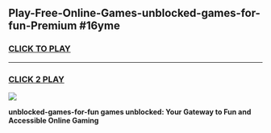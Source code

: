 
## Play-Free-Online-Games-unblocked-games-for-fun-Premium #16yme
<h3>
<a href="https://premium.freeplayer.one?title=unblocked-games-for-fun&ref=8M">CLICK TO PLAY</a></h3>
<hr>

<h3>
<a href="https://premium.freeplayer.one?title=unblocked-games-for-fun&ref=8M">CLICK 2 PLAY</a>
  
</h3>

<a href="https://premium.freeplayer.one?title=unblocked-games-for-fun&ref=8M"><img src="https://clearcache.store/games.png"></a>


**unblocked-games-for-fun games unblocked: Your Gateway to Fun and Accessible Online Gaming**
